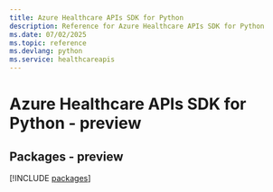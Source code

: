 ```yaml
---
title: Azure Healthcare APIs SDK for Python
description: Reference for Azure Healthcare APIs SDK for Python
ms.date: 07/02/2025
ms.topic: reference
ms.devlang: python
ms.service: healthcareapis
---
```

# Azure Healthcare APIs SDK for Python - preview
## Packages - preview
[!INCLUDE [packages](healthcare-apis-index.md)]